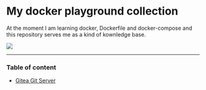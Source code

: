 # My docker playground collection

At the moment I am learning docker, Dockerfile and docker-compose and this repository serves me as a kind of kownledge base.

<img src="https://img.shields.io/badge/-Docker-2496ED?logo=docker&logoColor=white&style=flat" />

---

### Table of content

* [Gitea Git Server](gitea/README.md)